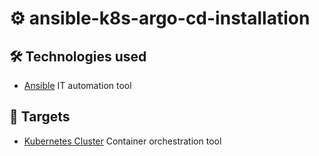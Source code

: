 # ⚙️ ansible-k8s-argo-cd-installation

## 🛠️ Technologies used
- [Ansible](https://www.ansible.com/) IT automation tool

## 🎯 Targets
- [Kubernetes Cluster](https://kubernetes.io/) Container orchestration tool
